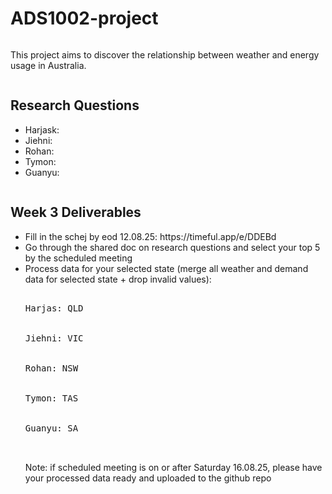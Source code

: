 # ADS1002-project
<div style="display: flex; justify-content: space-between; align-items: center;">
  <div>
    <p>This project aims to discover the relationship between weather and energy usage in Australia.</p>
  </div>
</div>

<div style="display: flex; justify-content: space-between; align-items: center;">
  <div>
    <h2>Research Questions</h2>
    <ul>
      <li>Harjask: </li>
      <li>Jiehni: </li>
      <li>Rohan: </li>
      <li>Tymon: </li>
      <li>Guanyu: </li>
    </ul>
  </div>
</div>

<div style="display: flex; justify-content: space-between; align-items: center;">
  <div>
    <h2>Week 3 Deliverables</h2>
    <ul>
      <li>Fill in the schej by eod 12.08.25: https://timeful.app/e/DDEBd</li>
      <li>Go through the shared doc on research questions and select your top 5 by the scheduled meeting</li>
      <li>Process data for your selected state (merge all weather and demand data for selected state + drop invalid values):</li>
      <pre>
        <li>Harjas: QLD</li>
        <li>Jiehni: VIC</li>
        <li>Rohan: NSW</li>
        <li>Tymon: TAS</li>
        <li>Guanyu: SA</li>
      </pre>
      <p>Note: if scheduled meeting is on or after Saturday 16.08.25, please have your processed data ready and uploaded to the github repo</p>
    </ul>
  </div>
</div>

